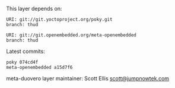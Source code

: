 This layer depends on:

    URI: git://git.yoctoproject.org/poky.git
    branch: thud

    URI: git://git.openembedded.org/meta-openembedded
    branch: thud

Latest commits:

    poky 074cd4f
    meta-openembedded a15d7f6

meta-duovero layer maintainer: Scott Ellis <scott@jumpnowtek.com>
